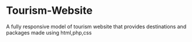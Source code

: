 # Tourism-Website
A fully responsive model of tourism website that provides destinations and packages made using html,php,css
